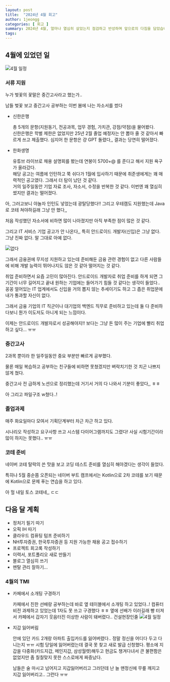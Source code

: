 ```yaml
---
layout: post
title:  "2024년 4월 회고"
author: 1jeongg
categories: [ 회고 ]
summary: 2024년 4월, 얼마나 열심히 살았는지 점검하고 반성하며 앞으로의 다짐을 담았습니다.
tags: 
---
```


## 4월에 있었던 일

![4월 일정]({{site.baseurl}}/assets/images/2024-04-retrospect1.png)


### 서류 지원

누가 벚꽃의 꽃말은 중간고사라고 했는가..

남들 벚꽃 보고 중간고사 공부하는 이번 봄에 나는 자소서를 썼다

- 신한은행

    총 5개의 문항(지원동기, 전공과목, 업무 경험, 가치관, 강점/약점)을 물어봤다.   
    신한은행은 학벌 제한은 없었지만 25년 2월 졸업 예정자는 안 뽑아 줄 것 같아서 빠르게 쓰고 제출했다.   심지어 한 문항은 걍 GPT 돌렸다,, 결과는 당연히 떨어졌다.  

- 한화생명

    유튜브 라이브로 채용 설명회를 봤는데 연봉이 5700+@ 를 준다고 해서 지원 욕구가 올라갔다.   
    해당 공고는 여름에 인턴하고 쭉 쉬다가 1월에 입사하기 때문에 취준생에게는 꽤 매력적인 공고였다. 그래서 더 탐이 났던 것 같다.   
    거의 일주일동안 기업 자료 조사, 자소서, 수정을 반복한 것 같다. 이번엔 꽤 열심히 썼지만 결과는 떨어졌다.


아, 그러고보니 야놀자 인턴도 넣었는데 광탈당했다!! 그리고 우테캠도 지원했는데 Java로 코테 쳐야하길래 그냥 안 했다,,

처음 작성했던 자소서에 비하면 많이 나아졌지만 아직 부족한 점이 많은 것 같다.

그리고 IT 서비스 기업 공고가 안 나온다,, 특히 안드로이드 개발자(신입)은 그냥 없다. 그냥 진짜 없다. 말 그대로 아예 없다. 

![없다](https://dispatch.cdnser.be/wp-content/uploads/2018/12/d9a285fe89d0f133b4f90288ec21af96.png)

그래서 금융권에 무지성 지원하고 있는데 준비해둔 금융 관련 경험이 없고 다른 사람들에 비해 개발 능력이 뛰어나지도 않은 것 같아 떨어지는 것 같다.

취업 준비하면서 요즘 고민이 많아진다. 안드로이드 개발자로 취업 준비를 하게 되면 그 기간이 너무 길어지고 끝내 원하는 기업에는 들어가기 힘들 것 같다는 생각이 들었다.. 꽁꽁 얼어있는 IT 업계에서도 신입을 거의 뽑지 않는 추세이기도 하고 그 좁은 취업문에 내가 통과할 자신이 없다.

그래서 금융 기업의 IT 직군이나 대기업의 백엔드 직무로 준비하고 있는데 둘 다 준비하다보니 뭔가 이도저도 아니게 되는 느낌이다. 

이제는 안드로이드 개발자로서 성공해야지!! 보다는 그냥 돈 많이 주는 기업에 빨리 취업하고 싶다... ㅠㅠ 


### 중간고사

2과목 뿐이라 한 일주일동안 중요 부분만 빠르게 공부했다.

물론 매일 복습하고 공부하는 친구들에 비하면 못쳤겠지만 벼락치기한 것 치곤 나쁘지 않게 쳤다.

중간고사 전 급하게 노션으로 정리했는데 거기서 거의 다 나와서 기분이 좋았다,, ㅎㅎ

아 그리고 파일구조 w쳤다..!


### 졸업과제

매주 화요일마다 모여서 기획단계부터 차근 차근 하고 있다.

시나리오 작성하고 요구사항 쓰고 시스템 다이어그램까지도 그렸다! 사실 시험기간이라 많이 하지는 못했다.. ㅠㅠ


### 코테 준비

네이버 코테 탈락의 쓴 맛을 보고 코딩 테스트 준비를 열심히 해야겠다는 생각이 들었다.

특히나 5월 중순쯤 오픈되는 네이버 부트 캠프에서는 Kotlin으로 2차 코테를 보기 때문에 Kotlin으로 문제 푸는 연습을 하고 있다.

아 헐 내일 토스 코테네,, ㄷㄷ

## 다음 달 계획

- 정처기 필기 따기
- 오픽 IH 따기
- 클라우드 컴퓨팅 텀프 준비하기
- NH투자증권, 한국투자증권 등 지원 가능한 채용 공고 접수하기
- 프로젝트 회고록 작성하기
- 이력서, 포트폴리오 새로 만들기
- 블로그 열심히 쓰기
- 멘탈 관리 잘하기... 


### 4월의 TMI

- 카페에서 소개팅 구경하기

    카페에서 친한 선배랑 공부하는데 바로 옆 테이블에서 소개팅 하고 있었다..! 컴퓨터 비전 과제하고 있었는데 1자도 못 쓰고 구경했다 ㅎㅎ 옆에 선배가 이러길래 빵 터져서 카페에서 갑자기 웃음터진 이상한 사람이 돼버렸다.. 건설현장인줄
    ![4월 일정]({{site.baseurl}}/assets/images/2024-04-retrospect2.png)

- 지갑 잃어버림

    안에 있던 카드 2개랑 아파트 출입카드를 잃어버렸다.. 정말 정신을 어디다 두고 다니는지 ㅠㅠ 시험 당일에 잃어버렸는데 결국 못 찾고 새로 발급 신청했다. 평소에 지갑을 다중화(카드지갑, 메인지갑, 삼성월렛)해두고 현금도 챙겨다녀서 큰 불편함은 없었지만 좀 칠칠맞지 못한 스스로에게 짜증났다. 

    남들은 술 마시고 넘어지고 지갑잃어버리고 그러던데 난 늘 맨정신에 무릎 깨지고 지갑 잃어버리고.. 그런다 ㅠㅠ


